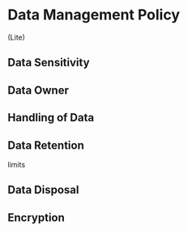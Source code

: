 # Data Management Policy
(Lite)

## Data Sensitivity 

## Data Owner 

## Handling of Data  
## Data Retention 
limits
## Data Disposal

## Encryption